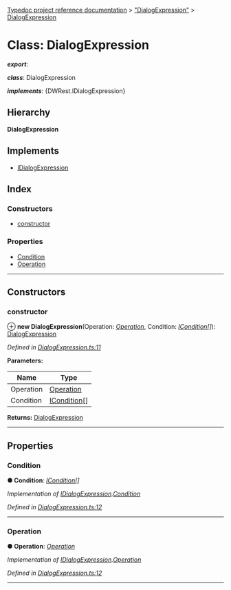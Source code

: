 [Typedoc project reference documentation](../README.md) > ["DialogExpression"](../modules/_dialogexpression_.md) > [DialogExpression](../classes/_dialogexpression_.dialogexpression.md)

# Class: DialogExpression

*__export__*: 

*__class__*: DialogExpression

*__implements__*: {DWRest.IDialogExpression}

## Hierarchy

**DialogExpression**

## Implements

* [IDialogExpression](../interfaces/_types_dw_rest_d_.dwrest.idialogexpression.md)

## Index

### Constructors

* [constructor](_dialogexpression_.dialogexpression.md#constructor)

### Properties

* [Condition](_dialogexpression_.dialogexpression.md#condition)
* [Operation](_dialogexpression_.dialogexpression.md#operation)

---

## Constructors

<a id="constructor"></a>

###  constructor

⊕ **new DialogExpression**(Operation: *[Operation](../enums/_types_dw_rest_d_.dwrest.operation.md)*, Condition: *[ICondition](../interfaces/_types_dw_rest_d_.dwrest.icondition.md)[]*): [DialogExpression](_dialogexpression_.dialogexpression.md)

*Defined in [DialogExpression.ts:11](https://github.com/DocuWare/REST-Sample-TS/blob/0222c3e/src/DialogExpression.ts#L11)*

**Parameters:**

| Name | Type |
| ------ | ------ |
| Operation | [Operation](../enums/_types_dw_rest_d_.dwrest.operation.md) |
| Condition | [ICondition](../interfaces/_types_dw_rest_d_.dwrest.icondition.md)[] |

**Returns:** [DialogExpression](_dialogexpression_.dialogexpression.md)

___

## Properties

<a id="condition"></a>

###  Condition

**● Condition**: *[ICondition](../interfaces/_types_dw_rest_d_.dwrest.icondition.md)[]*

*Implementation of [IDialogExpression](../interfaces/_types_dw_rest_d_.dwrest.idialogexpression.md).[Condition](../interfaces/_types_dw_rest_d_.dwrest.idialogexpression.md#condition)*

*Defined in [DialogExpression.ts:12](https://github.com/DocuWare/REST-Sample-TS/blob/0222c3e/src/DialogExpression.ts#L12)*

___
<a id="operation"></a>

###  Operation

**● Operation**: *[Operation](../enums/_types_dw_rest_d_.dwrest.operation.md)*

*Implementation of [IDialogExpression](../interfaces/_types_dw_rest_d_.dwrest.idialogexpression.md).[Operation](../interfaces/_types_dw_rest_d_.dwrest.idialogexpression.md#operation)*

*Defined in [DialogExpression.ts:12](https://github.com/DocuWare/REST-Sample-TS/blob/0222c3e/src/DialogExpression.ts#L12)*

___

